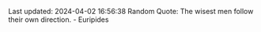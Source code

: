 Last updated: 2024-04-02 16:56:38
Random Quote: The wisest men follow their own direction. - Euripides